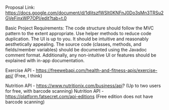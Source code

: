 Proposal Link: https://docs.google.com/document/d/1dlitszfWSlt0KNFnJ0Do3sMn3TRSu2GVeFinxWP7OPI/edit?tab=t.0

Basic Project Requirements: The code structure should follow the MVC pattern to the extent appropriate. Use helper methods to reduce code duplication. The UI is up to you. It should be intuitive and reasonably aesthetically appealing. The source code (classes, methods, and fields/member variables) should be documented using the Javadoc comment format. Additionally, any non-intuitive UI or features should be explained with in-app documentation.

Exercise API - https://freewebapi.com/health-and-fitness-apis/exercise-api/ (Free, I think)

Nutrition API - https://www.nutritionix.com/business/api? (Up to two users for free, with barcode scanning)
Nutrition API - https://platform.fatsecret.com/api-editions (Free edition does not have barcode scanning)

